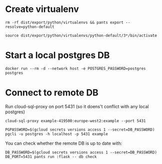 # Create virtualenv

    rm -rf dist/export/python/virtualenvs && pants export --resolve=python-default

    source dist/export/python/virtualenvs/python-default/3*/bin/activate

# Start a local postgres DB

    docker run --rm -d --network host -e POSTGRES_PASSWORD=postgres postgres

# Connect to remote DB

Run cloud-sql-proxy on port 5431 (so it doens't conflict with any local postgres)

    cloud-sql-proxy example-419500:europe-west2:example --port 5431

    PGPASSWORD=$(gcloud secrets versions access 1 --secret=DB_PASSWORD) pgcli -u postgres -h localhost -p 5431 example

You can check whether the remote DB is up to date with:

    DB_PASSWORD=$(gcloud secrets versions access 1 --secret=DB_PASSWORD) DB_PORT=5431 pants run :flask -- db check
